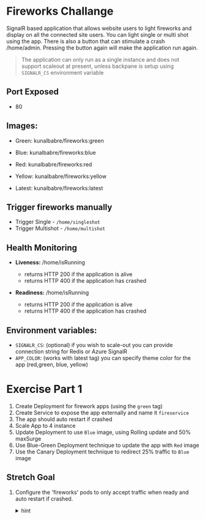 # Fireworks Challange 

SignalR based application that allows website users to light fireworks and display on all the connected site users. You can light single or multi shot using the app. There is also a button that can stimulate a crash /home/admin. Pressing the button again will make the application run again.

> The application can only run as a single instance and does not support scaleout at present, unless backpane is setup using ```SIGNALR_CS``` environment variable

## Port Exposed
* 80

## Images: 

* Green: kunalbabre/fireworks:green
* Blue: kunalbabre/fireworks:blue
* Red: kunalbabre/fireworks:red
* Yellow: kunalbabre/fireworks:yellow

* Latest: kunalbabre/fireworks:latest 

## Trigger fireworks manually 

* Trigger Single - ```/home/singleshot```
* Trigger Multishot - ```/home/multishot```

## Health Monitoring 

* **Liveness:** /home/isRunning
    * returns HTTP 200 if the application is alive
    * returns HTTP 400 if the application has crashed

* **Readiness:** /home/isRunning
    * returns HTTP 200 if the application is alive
    * returns HTTP 400 if the application has crashed

## Environment  variables:

* ```SIGNALR_CS```: (optional) if you wish to scale-out you can provide connection string for Redis or Azure SignalR
* ```APP_COLOR```:  (works with latest tag) you can specify theme color for the app (red,green, blue, yellow)

# Exercise Part 1

1. Create Deployment for firework apps (using the ```green``` tag)
2. Create Service to expose the app externally and name it ```fireservice```
3. The app should auto restart if crashed
4. Scale App to 4 instance
5. Update Deployment to use ```Blue``` image, using Rolling update and 50% maxSurge 
6. Use Blue-Green Deployment technique to update the app with ```Red``` image
7. Use the Canary Deployment technique to redirect 25% traffic to ```Blue``` image

## Stretch Goal

1. Configure the 'fireworks' pods to only accept traffic when ready and auto restart if crashed.

   <details><summary>hint</summary>
    <p>
    
    Look for examples in the
    [Kubernetes documentation](https://kubernetes.io/docs/tasks/configure-pod-container/configure-liveness-readiness-probes).

    </p>
    </details>
